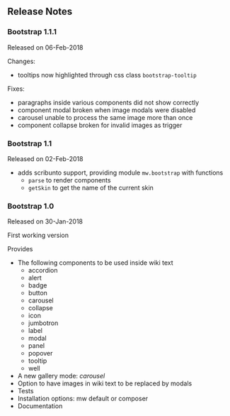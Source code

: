 ## Release Notes

### Bootstrap 1.1.1

Released on 06-Feb-2018

Changes:
* tooltips now highlighted through css class `bootstrap-tooltip`

Fixes:
* paragraphs inside various components did not show correctly
* component modal broken when image modals were disabled
* carousel unable to process the same image more than once
* component collapse broken for invalid images as trigger

### Bootstrap 1.1

Released on 02-Feb-2018

* adds scribunto support, providing module `mw.bootstrap` with functions
  * `parse` to render components
  * `getSkin` to get the name of the current skin

### Bootstrap 1.0

Released on 30-Jan-2018

First working version

Provides
* The following components to be used inside wiki text
  * accordion
  * alert
  * badge
  * button
  * carousel
  * collapse
  * icon
  * jumbotron
  * label
  * modal
  * panel
  * popover
  * tooltip
  * well
* A new gallery mode: _carousel_
* Option to have images in wiki text to be replaced by modals
* Tests
* Installation options: mw default or composer
* Documentation
